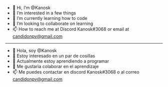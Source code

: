 - 👋 Hi, I’m @Kanosk
- 👀 I’m interested in a few things
- 🌱 I’m currently learning how to code
- 💞️ I’m looking to collaborate on learning
- 📫 How to reach me at Discord Kanosk#3068 or email at candidonpv@gmail.com
---------------------------------------------
- 👋 Hola, soy @Kanosk
- 👀 Estoy interesado en un par de cosillas
- 🌱 Actualmente estoy aprendiendo a programar
- 💞️ Me gustaria colaborar en el aprendizaje
- 📫 Me puedes contactar en discord Kanosk#3068 o al correo candidonpv@gmail.com

<!---
Kanosk/Kanosk is a ✨ special ✨ repository because its `README.md` (this file) appears on your GitHub profile.
You can click the Preview link to take a look at your changes.
--->
